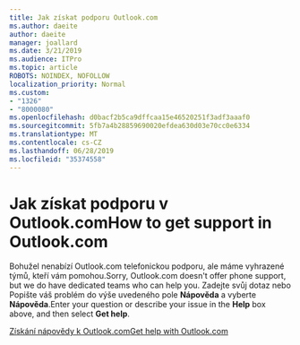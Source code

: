 ```yaml
---
title: Jak získat podporu Outlook.com
ms.author: daeite
author: daeite
manager: joallard
ms.date: 3/21/2019
ms.audience: ITPro
ms.topic: article
ROBOTS: NOINDEX, NOFOLLOW
localization_priority: Normal
ms.custom:
- "1326"
- "8000080"
ms.openlocfilehash: d0bacf2b5ca9dffcaa15e46520251f3adf3aaaf0
ms.sourcegitcommit: 5fb7a4b28859690020efdea630d03e70cc0e6334
ms.translationtype: MT
ms.contentlocale: cs-CZ
ms.lasthandoff: 06/28/2019
ms.locfileid: "35374558"
---
```

# <a name="how-to-get-support-in-outlookcom"></a><span data-ttu-id="56594-102">Jak získat podporu v Outlook.com</span><span class="sxs-lookup"><span data-stu-id="56594-102">How to get support in Outlook.com</span></span>

<span data-ttu-id="56594-103">Bohužel nenabízí Outlook.com telefonickou podporu, ale máme vyhrazené týmů, kteří vám pomohou.</span><span class="sxs-lookup"><span data-stu-id="56594-103">Sorry, Outlook.com doesn't offer phone support, but we do have dedicated teams who can help you.</span></span>
<span data-ttu-id="56594-104">Zadejte svůj dotaz nebo Popište váš problém do výše uvedeného pole **Nápověda** a vyberte **Nápověda**.</span><span class="sxs-lookup"><span data-stu-id="56594-104">Enter your question or describe your issue in the **Help** box above, and then select **Get help**.</span></span>

[<span data-ttu-id="56594-105">Získání nápovědy k Outlook.com</span><span class="sxs-lookup"><span data-stu-id="56594-105">Get help with Outlook.com</span></span>](https://support.office.com/article/40676ad0-c831-45ac-a023-5be633be798d)
